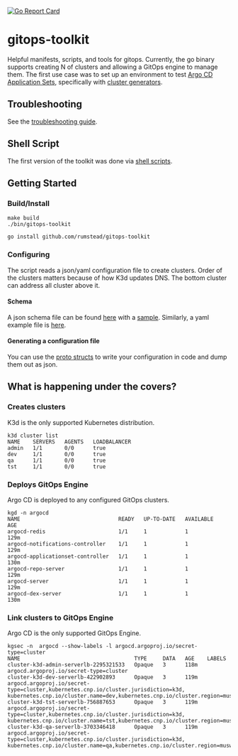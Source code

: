 [![Go Report Card](https://goreportcard.com/badge/github.com/rumstead/gitops-toolkit)](https://goreportcard.com/report/github.com/rumstead/gitops-toolkit)
# gitops-toolkit
Helpful manifests, scripts, and tools for gitops. Currently, the go binary supports creating N of clusters and allowing a GitOps engine to manage them.
The first use case was to set up an environment to test [Argo CD Application Sets](https://argo-cd.readthedocs.io/en/stable/operator-manual/applicationset/#introduction-to-applicationset-controller),
specifically with [cluster generators](https://argo-cd.readthedocs.io/en/stable/operator-manual/applicationset/Generators-Cluster/).

## Troubleshooting
See the [troubleshooting guide](TROUBLESHOOTING.md).

## Shell Script
The first version of the toolkit was done via [shell scripts](hack/multiple-clusters/README.md).

## Getting Started
### Build/Install
```shell
make build
./bin/gitops-toolkit
```
```shell
go install github.com/rumstead/gitops-toolkit
```
### Configuring
The script reads a json/yaml configuration file to create clusters. Order of the clusters matters because of how K3d updates DNS. The bottom cluster can
address all cluster above it.
#### Schema
A json schema file can be found [here](pkg/config/v1alpha1/schema.json) with a [sample](pkg/config/testdata/clusters.json). Similarly, a yaml example file is [here](pkg/config/testdata/clusters.yaml).
#### Generating a configuration file
You can use the [proto structs](pkg/config/v1alpha1/cluster-config.pb.go) to write your configuration in code and dump them out as json.
## What is happening under the covers?

### Creates clusters
K3d is the only supported Kubernetes distribution.
```shell
k3d cluster list    
NAME    SERVERS   AGENTS   LOADBALANCER
admin   1/1       0/0      true
dev     1/1       0/0      true
qa      1/1       0/0      true
tst     1/1       0/0      true
```

### Deploys GitOps Engine
Argo CD is deployed to any configured GitOps clusters.
```shell
kgd -n argocd     
NAME                               READY   UP-TO-DATE   AVAILABLE   AGE
argocd-redis                       1/1     1            1           129m
argocd-notifications-controller    1/1     1            1           129m
argocd-applicationset-controller   1/1     1            1           130m
argocd-repo-server                 1/1     1            1           129m
argocd-server                      1/1     1            1           129m
argocd-dex-server                  1/1     1            1           130m
```

### Link clusters to GitOps Engine
Argo CD is the only supported GitOps Engine.
```shell
kgsec -n  argocd --show-labels -l argocd.argoproj.io/secret-type=cluster 
NAME                                    TYPE     DATA   AGE    LABELS
cluster-k3d-admin-serverlb-2295321533   Opaque   3      118m   argocd.argoproj.io/secret-type=cluster
cluster-k3d-dev-serverlb-422902893      Opaque   3      119m   argocd.argoproj.io/secret-type=cluster,kubernetes.cnp.io/cluster.jurisdiction=k3d,
kubernetes.cnp.io/cluster.name=dev,kubernetes.cnp.io/cluster.region=muse2,kubernetes.cnp.io/cluster.segment=multitenant,kubernetes.cnp.io/environment=dev
cluster-k3d-tst-serverlb-756887653      Opaque   3      119m   argocd.argoproj.io/secret-type=cluster,kubernetes.cnp.io/cluster.jurisdiction=k3d,
kubernetes.cnp.io/cluster.name=tst,kubernetes.cnp.io/cluster.region=muse2,kubernetes.cnp.io/cluster.segment=multitenant,kubernetes.cnp.io/environment=tst
cluster-k3d-qa-serverlb-3703346418      Opaque   3      119m   argocd.argoproj.io/secret-type=cluster,kubernetes.cnp.io/cluster.jurisdiction=k3d,
kubernetes.cnp.io/cluster.name=qa,kubernetes.cnp.io/cluster.region=musw2,kubernetes.cnp.io/cluster.segment=multitenant,kubernetes.cnp.io/environment=qa
```
